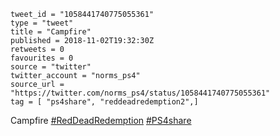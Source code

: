 ```
tweet_id = "1058441740775055361"
type = "tweet"
title = "Campfire"
published = 2018-11-02T19:32:30Z
retweets = 0
favourites = 0
source = "twitter"
twitter_account = "norms_ps4"
source_url = "https://twitter.com/norms_ps4/status/1058441740775055361"
tag = [ "ps4share", "reddeadredemption2",]
```

Campfire [#RedDeadRedemption](/tags/reddeadredemption/) [#PS4share](/tags/ps4share/)

<p class='image'><img src='http://mnf.m17s.net/2018/11/02/DrBXJrJX0AEu2BR.jpg' alt=''></p>

